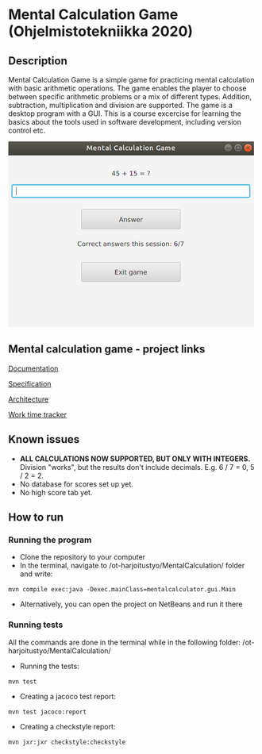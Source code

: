 # Mental Calculation Game (Ohjelmistotekniikka 2020)

## Description

Mental Calculation Game is a simple game for practicing mental calculation with basic arithmetic operations. The game enables the player to choose between specific arithmetic problems or a mix of different types. Addition, subtraction, multiplication and division are supported. The game is a desktop program with a GUI. This is a course excercise for learning the basics about the tools used in software development, including version control etc.

![Game example](https://github.com/lauriap/ot-harjoitustyo/blob/master/documentation/game_example.png?raw=true)


## Mental calculation game - project links

[Documentation](https://github.com/lauriap/ot-harjoitustyo/tree/master/documentation)

[Specification](https://github.com/lauriap/ot-harjoitustyo/tree/master/documentation/specification.md)

[Architecture](https://github.com/lauriap/ot-harjoitustyo/tree/master/documentation/architecture.md)

[Work time tracker](https://github.com/lauriap/ot-harjoitustyo/tree/master/documentation/work_time_tracker.md)


## Known issues

* **ALL CALCULATIONS NOW SUPPORTED, BUT ONLY WITH INTEGERS.** Division "works", but the results don't include decimals. E.g. 6 / 7 = 0, 5 / 2 = 2.
* No database for scores set up yet.
* No high score tab yet.


## How to run


### Running the program

* Clone the repository to your computer
* In the terminal, navigate to /ot-harjoitustyo/MentalCalculation/ folder and write:

```
mvn compile exec:java -Dexec.mainClass=mentalcalculator.gui.Main
```

* Alternatively, you can open the project on NetBeans and run it there

### Running tests

All the commands are done in the terminal while in the following folder: /ot-harjoitustyo/MentalCalculation/

* Running the tests:

```
mvn test
```

* Creating a jacoco test report:

```
mvn test jacoco:report
```

* Creating a checkstyle report:

```
mvn jxr:jxr checkstyle:checkstyle
```





